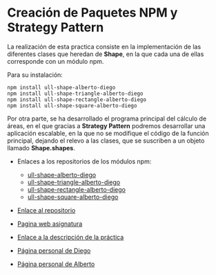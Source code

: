 # Creación de Paquetes NPM y Strategy Pattern

La realización de esta practica consiste en la implementación de las diferentes clases que heredan de **Shape**, en la que cada una de ellas corresponde con un módulo npm.

Para su instalación:
```
npm install ull-shape-alberto-diego
npm install ull-shape-triangle-alberto-diego
npm install ull-shape-rectangle-alberto-diego
npm install ull-shape-square-alberto-diego
```

Por otra parte, se ha desarrollado el programa principal del cálculo de áreas, en el que gracias a **Strategy Pattern** podremos desarrollar una aplicación escalable, en la que no se modifique el código de la función principal, dejando el relevo a las clases, que se suscriben a un objeto llamado **Shape.shapes**.

* Enlaces a los repositorios de los módulos npm:
  * [ull-shape-alberto-diego](https://github.com/ULL-ESIT-DSI-1617/creacion-de-paquetes-npm-alberto-diego)
  * [ull-shape-triangle-alberto-diego](https://github.com/ULL-ESIT-DSI-1617/creacion-de-paquetes-npm-alberto-diego-triangle)
  * [ull-shape-rectangle-alberto-diego](https://github.com/ULL-ESIT-DSI-1617/creacion-de-paquetes-npm-alberto-diego-rectangle)
  * [ull-shape-square-alberto-diego](https://github.com/ULL-ESIT-DSI-1617/creacion-de-paquetes-npm-alberto-diego-square)




* [Enlace al repositorio](https://github.com/ULL-ESIT-DSI-1617/creacion-de-paquetes-npm-alberto-diego-35l1)
* [Pagina web asignatura](https://campusvirtual.ull.es/1617/course/view.php?id=1136)
* [Enlace a la descripción de la práctica](https://casianorodriguezleon.gitbooks.io/ull-esit-1617/content/practicas/practicamodulestrategypattern.html)


* [Página personal de Diego](https://alu0100761252.github.io)
* [Página personal de Alberto](https://alu0100825510.github.io)
